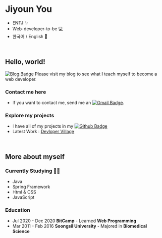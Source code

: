 # Jiyoun You
- ENTJ ✨
- Web-developer-to-be 💻
- 한국어 / English 💬 

<br>  

## Hello, world!
[![Blog Badge](http://img.shields.io/badge/-Blog-blue?style=flat-square&logo=0E9648&link=https://jiyounyou.github.io/)](https://jiyounyou.github.io/)  Please visit my blog to see what I teach myself to become a web developer.

### Contact me here
- If you want to contact me, send me an [![Gmail Badge](https://img.shields.io/badge/Gmail-d14836?style=flat-square&logo=Gmail&logoColor=white&link=mailto:younny418@gmail.com)](mailto:younny418@gmail.com).

### Explore my projects
- I have all of my projects in my  [![Github Badge](https://img.shields.io/badge/-Github-black?style=flat-square&logo=0E9648&link=https://github.com/jiyounyou/)](https://github.com/jiyounyou) 
- Latest Work : [Devloper Village](https://github.com/procompiler/developer-village)

<br>  

## More about myself
### Currently Studying ✍🏻
- Java
- Spring Framework
- Html & CSS
- JavaScript


### Education
- Jul 2020 - Dec 2020 **BitCamp** - Learned **Web Programming**
- Mar 2011 - Feb 2016 **Soongsil University** - Majored in **Biomedical Science**  